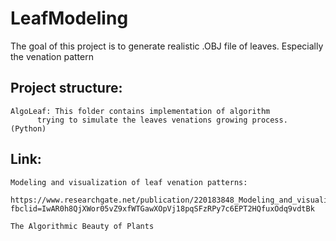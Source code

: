 # LeafModeling
The goal of this project is to generate realistic .OBJ file of leaves. Especially the venation pattern


## Project structure:

	AlgoLeaf: This folder contains implementation of algorithm 
		  trying to simulate the leaves venations growing process. (Python)






## Link:
	Modeling and visualization of leaf venation patterns:

	https://www.researchgate.net/publication/220183848_Modeling_and_visualization_of_leaf_venation_patterns?fbclid=IwAR0h8QjXWor05vZ9xfWTGawXOpVj18pqSFzRPy7c6EPT2HQfuxOdq9vdtBk

	The Algorithmic Beauty of Plants


